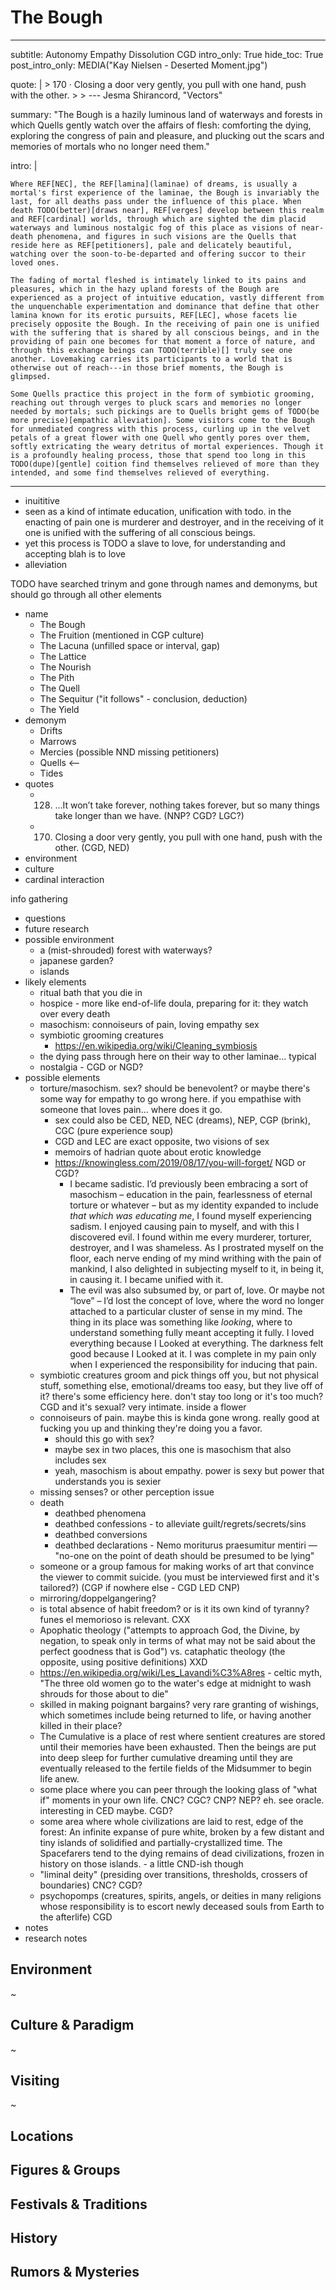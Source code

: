 # The Bough

---
subtitle: Autonomy Empathy Dissolution CGD
intro_only: True
hide_toc: True
post_intro_only: MEDIA("Kay Nielsen - Deserted Moment.jpg")

quote: |
    > 170 &middot; Closing a door very gently, you pull with one hand, push with the other.
    >
    > <span class="attribution">--- Jesma Shirancord, "Vectors" <!-- James Richardson --></span>

summary: "The Bough is a hazily luminous land of waterways and forests in which Quells gently watch over the affairs of flesh: comforting the dying, exploring the congress of pain and pleasure, and plucking out the scars and memories of mortals who no longer need them."

intro: |

    Where REF[NEC], the REF[lamina](laminae) of dreams, is usually a mortal's first experience of the laminae, the Bough is invariably the last, for all deaths pass under the influence of this place. When death TODO(better)[draws near], REF[verges] develop between this realm and REF[cardinal] worlds, through which are sighted the dim placid waterways and luminous nostalgic fog of this place as visions of near-death phenomena, and figures in such visions are the Quells that reside here as REF[petitioners], pale and delicately beautiful, watching over the soon-to-be-departed and offering succor to their loved ones.

    The fading of mortal fleshed is intimately linked to its pains and pleasures, which in the hazy upland forests of the Bough are experienced as a project of intuitive education, vastly different from the unquenchable experimentation and dominance that define that other lamina known for its erotic pursuits, REF[LEC], whose facets lie precisely opposite the Bough. In the receiving of pain one is unified with the suffering that is shared by all conscious beings, and in the providing of pain one becomes for that moment a force of nature, and through this exchange beings can TODO(terrible)[] truly see one another. Lovemaking carries its participants to a world that is otherwise out of reach---in those brief moments, the Bough is glimpsed.

    Some Quells practice this project in the form of symbiotic grooming, reaching out through verges to pluck scars and memories no longer needed by mortals; such pickings are to Quells bright gems of TODO(be more precise)[empathic alleviation]. Some visitors come to the Bough for unmediated congress with this process, curling up in the velvet petals of a great flower with one Quell who gently pores over them, softly extricating the weary detritus of mortal experiences. Though it is a profoundly healing process, those that spend too long in this TODO(dupe)[gentle] coition find themselves relieved of more than they intended, and some find themselves relieved of everything.
---

<!--
what's the point?

-
-->

- inuititive
- seen as a kind of intimate education, unification with todo. in the enacting of pain one is murderer and destroyer, and in the receiving of it one is unified with the suffering of all conscious beings.
- yet this process is TODO a slave to love, for understanding and accepting blah is to love
- alleviation

TODO have searched trinym and gone through names and demonyms, but should go through all other elements

- name
    - The Bough
    - The Fruition (mentioned in CGP culture)
    - The Lacuna (unfilled space or interval, gap)
    - The Lattice
    - The Nourish
    - The Pith
    - The Quell
    - The Sequitur ("it follows" - conclusion, deduction)
    - The Yield
- demonym
    - Drifts
    - Marrows
    - Mercies (possible NND missing petitioners)
    - Quells <--
    - Tides
- quotes
    - 128. ...It won’t take forever, nothing takes forever, but so many things take longer than we have. (NNP? CGD? LGC?)
    - 170. Closing a door very gently, you pull with one hand, push with the other. (CGD, NED)
- environment
- culture
- cardinal interaction

info gathering

- questions
- future research
- possible environment
    - a (mist-shrouded) forest with waterways?
    - japanese garden?
    - islands
- likely elements
    - ritual bath that you die in
    - hospice - more like end-of-life doula, preparing for it: they watch over every death
    - masochism: connoiseurs of pain, loving empathy sex
    - symbiotic grooming creatures
        - https://en.wikipedia.org/wiki/Cleaning_symbiosis
    - the dying pass through here on their way to other laminae... typical
    - nostalgia - CGD or NGD?
- possible elements
    - torture/masochism. sex? should be benevolent? or maybe there's some way for empathy to go wrong here. if you empathise with someone that loves pain... where does it go.
        - sex could also be CED, NED, NEC (dreams), NEP, CGP (brink), CGC (pure experience soup)
        - CGD and LEC are exact opposite, two visions of sex
        - memoirs of hadrian quote about erotic knowledge
        - https://knowingless.com/2019/08/17/you-will-forget/ NGD or CGD?
            - I became sadistic. I’d previously been embracing a sort of masochism – education in the pain, fearlessness of eternal torture or whatever – but as my identity expanded to include *that which was educating me*, I found myself experiencing sadism. I enjoyed causing pain to myself, and with this I discovered evil. I found within me every murderer, torturer, destroyer, and I was shameless. As I prostrated myself on the floor, each nerve ending of my mind writhing with the pain of mankind, I also delighted in subjecting myself to it, in being it, in causing it. I became unified with it.
            - The evil was also subsumed by, or part of, love. Or maybe not “love” – I’d lost the concept of love, where the word no longer attached to a particular cluster of sense in my mind. The thing in its place was something like *looking*, where to understand something fully meant accepting it fully. I loved everything because I Looked at everything. The darkness felt good because I Looked at it. I was complete in my pain only when I experienced the responsibility for inducing that pain.
    - symbiotic creatures groom and pick things off you, but not physical stuff, something else, emotional/dreams too easy, but they live off of it? there's some efficiency here. don't stay too long or it's too much? CGD and it's sexual? very intimate. inside a flower
    - connoiseurs of pain. maybe this is kinda gone wrong. really good at fucking you up and thinking they're doing you a favor.
        - should this go with sex?
        - maybe sex in two places, this one is masochism that also includes sex
        - yeah, masochism is about empathy. power is sexy but power that understands you is sexier
    - missing senses? or other perception issue
    - death
        - deathbed phenomena
        - deathbed confessions - to alleviate guilt/regrets/secrets/sins
        - deathbed conversions
        - deathbed declarations - Nemo moriturus praesumitur mentiri — "no-one on the point of death should be presumed to be lying"
    - someone or a group famous for making works of art that convince the viewer to commit suicide. (you must be interviewed first and it's tailored?) (CGP if nowhere else - CGD LED CNP)
    - mirroring/doppelgangering?
    - is total absence of habit freedom? or is it its own kind of tyranny? funes el memorioso is relevant. CXX
    - Apophatic theology ("attempts to approach God, the Divine, by negation, to speak only in terms of what may not be said about the perfect goodness that is God") vs. cataphatic theology (the opposite, using positive definitions) XXD
    - https://en.wikipedia.org/wiki/Les_Lavandi%C3%A8res - celtic myth, "The three old women go to the water's edge at midnight to wash shrouds for those about to die"
    - skilled in making poignant bargains? very rare granting of wishings, which sometimes include being returned to life, or having another killed in their place?
    - <gpt>The Cumulative is a place of rest where sentient creatures are stored until their memories have been exhausted. Then the beings are put into deep sleep for further cumulative dreaming until they are eventually released to the fertile fields of the Midsummer to begin life anew.</gpt>
    - some place where you can peer through the looking glass of "what if" moments in your own life. CNC? CGC? CNP? NEP? eh. see oracle. interesting in CED maybe. CGD?
    - some area where whole civilizations are laid to rest, edge of the forest: <gpt>An infinite expanse of pure white, broken by a few distant and tiny islands of solidified and partially-crystallized time. The Spacefarers tend to the dying remains of dead civilizations, frozen in history on those islands.</gpt> - a little CND-ish though
    - "liminal deity" (presiding over transitions, thresholds, crossers of boundaries) CNC? CGD?
    - psychopomps (creatures, spirits, angels, or deities in many religions whose responsibility is to escort newly deceased souls from Earth to the afterlife) CGD
- notes
- research notes

## Environment

~

## Culture & Paradigm

~

## Visiting

~

## Locations

## Figures & Groups

## Festivals & Traditions

## History

## Rumors & Mysteries
